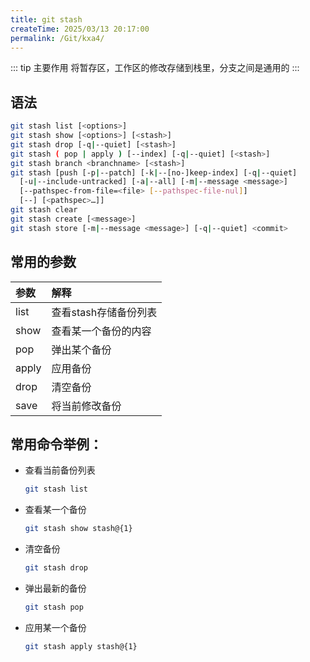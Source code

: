 ```yaml
---
title: git stash
createTime: 2025/03/13 20:17:00
permalink: /Git/kxa4/
---
```


::: tip 主要作用
将暂存区，工作区的修改存储到栈里，分支之间是通用的
:::

## 语法

```bash
git stash list [<options>]
git stash show [<options>] [<stash>]
git stash drop [-q|--quiet] [<stash>]
git stash ( pop | apply ) [--index] [-q|--quiet] [<stash>]
git stash branch <branchname> [<stash>]
git stash [push [-p|--patch] [-k|--[no-]keep-index] [-q|--quiet]
  [-u|--include-untracked] [-a|--all] [-m|--message <message>]
  [--pathspec-from-file=<file> [--pathspec-file-nul]]
  [--] [<pathspec>…​]]
git stash clear
git stash create [<message>]
git stash store [-m|--message <message>] [-q|--quiet] <commit>
```

## 常用的参数

| 参数    | 解释            |
|:----- |:------------- |
| list  | 查看stash存储备份列表 |
| show  | 查看某一个备份的内容    |
| pop   | 弹出某个备份        |
| apply | 应用备份          |
| drop  | 清空备份          |
| save  | 将当前修改备份       |

## 常用命令举例：

- 查看当前备份列表
  
  ```bash
  git stash list
  ```

- 查看某一个备份
  
  ```bash
  git stash show stash@{1}
  ```

- 清空备份
  
  ```bash
  git stash drop
  ```

- 弹出最新的备份
  
  ```bash
  git stash pop
  ```

- 应用某一个备份
  
  ```bash
  git stash apply stash@{1}
  ```
